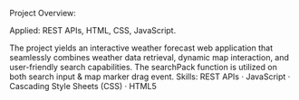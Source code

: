 
Project Overview:

Applied: REST APIs, HTML, CSS, JavaScript.

The project yields an interactive weather forecast web application that seamlessly combines weather data retrieval, dynamic map interaction, and user-friendly search capabilities.
The searchPack function is utilized on both search input & map marker drag event. 
Skills: REST APIs · JavaScript · Cascading Style Sheets (CSS) · HTML5
